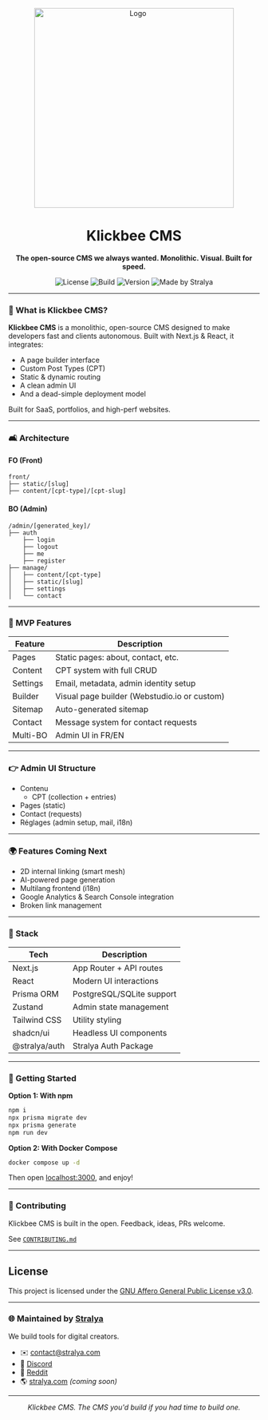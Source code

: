 <p align="center">
<img src="https://i.ibb.co/rgvcjN4/Frame-17.png" alt="Logo" border="0" width="400">
</p>
<h1 align="center">Klickbee CMS</h1>

<p align="center"><strong>The open-source CMS we always wanted. Monolithic. Visual. Built for speed.</strong></p>

<p align="center">
  <img alt="License" src="https://img.shields.io/badge/license-AGPLv3-green?style=flat-square">
  <img alt="Build" src="https://img.shields.io/badge/build-passing-brightgreen?style=flat-square">
  <img alt="Version" src="https://img.shields.io/badge/version-MVP-blue?style=flat-square">
  <img alt="Made by Stralya" src="https://img.shields.io/badge/made%20by-Stralya-4B5563?style=flat-square">
</p>

---

### 🧠 What is Klickbee CMS?

**Klickbee CMS** is a monolithic, open-source CMS designed to make developers fast and clients autonomous. Built with
Next.js & React, it integrates:

- A page builder interface
- Custom Post Types (CPT)
- Static & dynamic routing
- A clean admin UI
- And a dead-simple deployment model

Built for SaaS, portfolios, and high-perf websites.

---

### 🛋️ Architecture

#### FO (Front)

```
front/
├── static/[slug]
├── content/[cpt-type]/[cpt-slug]
```

#### BO (Admin)

```
/admin/[generated_key]/
├── auth
    ├── login
    ├── logout
    ├── me
    ├── register
├── manage/
│   ├── content/[cpt-type]
│   ├── static/[slug]
│   ├── settings
│   └── contact
```

---

### 🚀 MVP Features

| Feature  | Description                                  |
|----------|----------------------------------------------|
| Pages    | Static pages: about, contact, etc.           |
| Content  | CPT system with full CRUD                    |
| Settings | Email, metadata, admin identity setup        |
| Builder  | Visual page builder (Webstudio.io or custom) |
| Sitemap  | Auto-generated sitemap                       |
| Contact  | Message system for contact requests          |
| Multi-BO | Admin UI in FR/EN                            |

---

### 👉 Admin UI Structure

- Contenu
	- CPT (collection + entries)
- Pages (static)
- Contact (requests)
- Réglages (admin setup, mail, i18n)

---

### 🌍 Features Coming Next

- 2D internal linking (smart mesh)
- AI-powered page generation
- Multilang frontend (i18n)
- Google Analytics & Search Console integration
- Broken link management

---

### 🧦 Stack

| Tech          | Description               |
|---------------|---------------------------|
| Next.js       | App Router + API routes   |
| React         | Modern UI interactions    |
| Prisma ORM    | PostgreSQL/SQLite support |
| Zustand       | Admin state management    |
| Tailwind CSS  | Utility styling           |
| shadcn/ui     | Headless UI components    |
| @stralya/auth | Stralya Auth Package      |

---

### 🚀 Getting Started

**Option 1: With npm**

```sh
npm i
npx prisma migrate dev
npx prisma generate
npm run dev
```

**Option 2: With Docker Compose**

```sh
docker compose up -d
```

Then open [localhost:3000](http://localhost:3000), and enjoy!

---

### 🚧 Contributing

Klickbee CMS is built in the open. Feedback, ideas, PRs welcome.

See [`CONTRIBUTING.md`](./CONTRIBUTING.md)

---

## License

This project is licensed under the [GNU Affero General Public License v3.0](./LICENSE).

---

### 🌐 Maintained by [Stralya](https://github.com/stralya-company)

We build tools for digital creators.

- ✉️ contact@stralya.com
- 💬 [Discord](https://discord.gg/AetD8jjs)
- 💬 [Reddit](https://www.reddit.com/r/klickbee_cms/)
- 🌎 [stralya.com](https://stralya.com) *(coming soon)*

---

<p align="center">
  <em>Klickbee CMS. The CMS you'd build if you had time to build one.</em>
</p>
